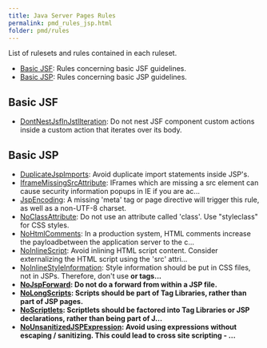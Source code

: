 ```yaml
---
title: Java Server Pages Rules
permalink: pmd_rules_jsp.html
folder: pmd/rules
---
```

List of rulesets and rules contained in each ruleset.

*   [Basic JSF](pmd_rules_jsp_basic-jsf.html): Rules concerning basic JSF guidelines.
*   [Basic JSP](pmd_rules_jsp_basic.html): Rules concerning basic JSP guidelines.

## Basic JSF
*   [DontNestJsfInJstlIteration](pmd_rules_jsp_basic-jsf.html#dontnestjsfinjstliteration): Do not nest JSF component custom actions inside a custom action that iterates over its body.

## Basic JSP
*   [DuplicateJspImports](pmd_rules_jsp_basic.html#duplicatejspimports): Avoid duplicate import statements inside JSP's.
*   [IframeMissingSrcAttribute](pmd_rules_jsp_basic.html#iframemissingsrcattribute): IFrames which are missing a src element can cause security information popups in IE if you are ac...
*   [JspEncoding](pmd_rules_jsp_basic.html#jspencoding): A missing 'meta' tag or page directive will trigger this rule, as well as a non-UTF-8 charset.
*   [NoClassAttribute](pmd_rules_jsp_basic.html#noclassattribute): Do not use an attribute called 'class'. Use "styleclass" for CSS styles.
*   [NoHtmlComments](pmd_rules_jsp_basic.html#nohtmlcomments): In a production system, HTML comments increase the payloadbetween the application server to the c...
*   [NoInlineScript](pmd_rules_jsp_basic.html#noinlinescript): Avoid inlining HTML script content.  Consider externalizing the HTML script using the 'src' attri...
*   [NoInlineStyleInformation](pmd_rules_jsp_basic.html#noinlinestyleinformation): Style information should be put in CSS files, not in JSPs. Therefore, don't use <B> or <FONT>tags...
*   [NoJspForward](pmd_rules_jsp_basic.html#nojspforward): Do not do a forward from within a JSP file.
*   [NoLongScripts](pmd_rules_jsp_basic.html#nolongscripts): Scripts should be part of Tag Libraries, rather than part of JSP pages.
*   [NoScriptlets](pmd_rules_jsp_basic.html#noscriptlets): Scriptlets should be factored into Tag Libraries or JSP	declarations, rather than being part of J...
*   [NoUnsanitizedJSPExpression](pmd_rules_jsp_basic.html#nounsanitizedjspexpression): Avoid using expressions without escaping / sanitizing. This could lead to cross site scripting - ...

